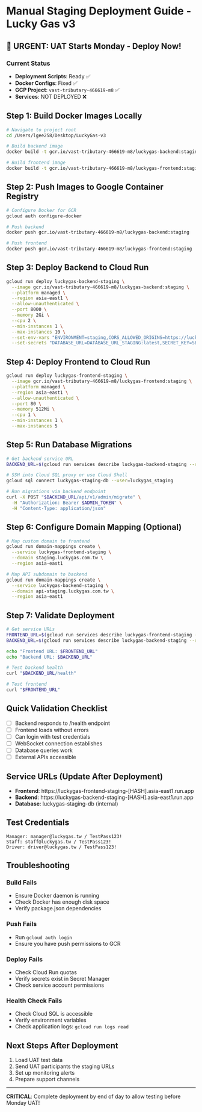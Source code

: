 # Manual Staging Deployment Guide - Lucky Gas v3

## 🚨 URGENT: UAT Starts Monday - Deploy Now!

### Current Status
- **Deployment Scripts**: Ready ✅
- **Docker Configs**: Fixed ✅
- **GCP Project**: `vast-tributary-466619-m8` ✅
- **Services**: NOT DEPLOYED ❌

## Step 1: Build Docker Images Locally

```bash
# Navigate to project root
cd /Users/lgee258/Desktop/LuckyGas-v3

# Build backend image
docker build -t gcr.io/vast-tributary-466619-m8/luckygas-backend:staging -f backend/Dockerfile ./backend

# Build frontend image
docker build -t gcr.io/vast-tributary-466619-m8/luckygas-frontend:staging -f frontend/Dockerfile ./frontend
```

## Step 2: Push Images to Google Container Registry

```bash
# Configure Docker for GCR
gcloud auth configure-docker

# Push backend
docker push gcr.io/vast-tributary-466619-m8/luckygas-backend:staging

# Push frontend
docker push gcr.io/vast-tributary-466619-m8/luckygas-frontend:staging
```

## Step 3: Deploy Backend to Cloud Run

```bash
gcloud run deploy luckygas-backend-staging \
  --image gcr.io/vast-tributary-466619-m8/luckygas-backend:staging \
  --platform managed \
  --region asia-east1 \
  --allow-unauthenticated \
  --port 8000 \
  --memory 2Gi \
  --cpu 2 \
  --min-instances 1 \
  --max-instances 10 \
  --set-env-vars "ENVIRONMENT=staging,CORS_ALLOWED_ORIGINS=https://luckygas-frontend-staging-*.asia-east1.run.app" \
  --set-secrets "DATABASE_URL=DATABASE_URL_STAGING:latest,SECRET_KEY=SECRET_KEY_STAGING:latest"
```

## Step 4: Deploy Frontend to Cloud Run

```bash
gcloud run deploy luckygas-frontend-staging \
  --image gcr.io/vast-tributary-466619-m8/luckygas-frontend:staging \
  --platform managed \
  --region asia-east1 \
  --allow-unauthenticated \
  --port 80 \
  --memory 512Mi \
  --cpu 1 \
  --min-instances 1 \
  --max-instances 5
```

## Step 5: Run Database Migrations

```bash
# Get backend service URL
BACKEND_URL=$(gcloud run services describe luckygas-backend-staging --region asia-east1 --format 'value(status.url)')

# SSH into Cloud SQL proxy or use Cloud Shell
gcloud sql connect luckygas-staging-db --user=luckygas_staging

# Run migrations via backend endpoint
curl -X POST "$BACKEND_URL/api/v1/admin/migrate" \
  -H "Authorization: Bearer $ADMIN_TOKEN" \
  -H "Content-Type: application/json"
```

## Step 6: Configure Domain Mapping (Optional)

```bash
# Map custom domain to frontend
gcloud run domain-mappings create \
  --service luckygas-frontend-staging \
  --domain staging.luckygas.com.tw \
  --region asia-east1

# Map API subdomain to backend
gcloud run domain-mappings create \
  --service luckygas-backend-staging \
  --domain api-staging.luckygas.com.tw \
  --region asia-east1
```

## Step 7: Validate Deployment

```bash
# Get service URLs
FRONTEND_URL=$(gcloud run services describe luckygas-frontend-staging --region asia-east1 --format 'value(status.url)')
BACKEND_URL=$(gcloud run services describe luckygas-backend-staging --region asia-east1 --format 'value(status.url)')

echo "Frontend URL: $FRONTEND_URL"
echo "Backend URL: $BACKEND_URL"

# Test backend health
curl "$BACKEND_URL/health"

# Test frontend
curl "$FRONTEND_URL"
```

## Quick Validation Checklist

- [ ] Backend responds to /health endpoint
- [ ] Frontend loads without errors
- [ ] Can login with test credentials
- [ ] WebSocket connection establishes
- [ ] Database queries work
- [ ] External APIs accessible

## Service URLs (Update After Deployment)

- **Frontend**: https://luckygas-frontend-staging-[HASH].asia-east1.run.app
- **Backend**: https://luckygas-backend-staging-[HASH].asia-east1.run.app
- **Database**: luckygas-staging-db (internal)

## Test Credentials

```
Manager: manager@luckygas.tw / TestPass123!
Staff: staff@luckygas.tw / TestPass123!
Driver: driver@luckygas.tw / TestPass123!
```

## Troubleshooting

### Build Fails
- Ensure Docker daemon is running
- Check Docker has enough disk space
- Verify package.json dependencies

### Push Fails
- Run `gcloud auth login`
- Ensure you have push permissions to GCR

### Deploy Fails
- Check Cloud Run quotas
- Verify secrets exist in Secret Manager
- Check service account permissions

### Health Check Fails
- Check Cloud SQL is accessible
- Verify environment variables
- Check application logs: `gcloud run logs read`

## Next Steps After Deployment

1. Load UAT test data
2. Send UAT participants the staging URLs
3. Set up monitoring alerts
4. Prepare support channels

---

**CRITICAL**: Complete deployment by end of day to allow testing before Monday UAT!